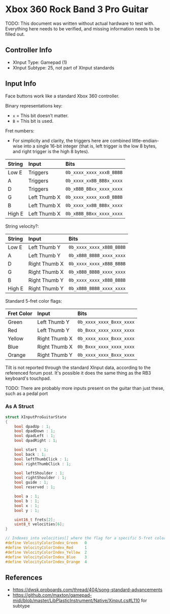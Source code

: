 # Xbox 360 Rock Band 3 Pro Guitar

TODO: This document was written without actual hardware to test with. Everything here needs to be verified, and missing information needs to be filled out. 

## Controller Info

- XInput Type: Gamepad (1)
- XInput Subtype: 25, not part of XInput standards

## Input Info

Face buttons work like a standard Xbox 360 controller.

Binary representations key:

- `x` = This bit doesn't matter.
- `B` = This bit is used.

Fret numbers:

- For simplicity and clarity, the triggers here are combined little-endian-wise into a single 16-bit integer (that is, left trigger is the low 8 bytes, and right trigger is the high 8 bytes).

| String | Input         | Bits                     |
| :----- | :----         | :---                     |
| Low E  | Triggers      | `0b_xxxx_xxxx_xxxB_BBBB` |
| A      | Triggers      | `0b_xxxx_xxBB_BBBx_xxxx` |
| D      | Triggers      | `0b_xBBB_BBxx_xxxx_xxxx` |
| G      | Left Thumb X  | `0b_xxxx_xxxx_xxxB_BBBB` |
| B      | Left Thumb X  | `0b_xxxx_xxBB_BBBx_xxxx` |
| High E | Left Thumb X  | `0b_xBBB_BBxx_xxxx_xxxx` |

String velocity?:

| String | Input         | Bits                     |
| :----- | :----         | :---                     |
| Low E  | Left Thumb Y  | `0b_xxxx_xxxx_xBBB_BBBB` |
| A      | Left Thumb Y  | `0b_xBBB_BBBB_xxxx_xxxx` |
| D      | Right Thumb X | `0b_xxxx_xxxx_xBBB_BBBB` |
| G      | Right Thumb X | `0b_xBBB_BBBB_xxxx_xxxx` |
| B      | Right Thumb Y | `0b_xxxx_xxxx_xBBB_BBBB` |
| High E | Right Thumb Y | `0b_xBBB_BBBB_xxxx_xxxx` |

Standard 5-fret color flags:

| Fret Color | Input         | Bits                     |
| :--------- | :----         | :---                     |
| Green      | Left Thumb Y  | `0b_xxxx_xxxx_Bxxx_xxxx` |
| Red        | Left Thumb Y  | `0b_Bxxx_xxxx_xxxx_xxxx` |
| Yellow     | Right Thumb X | `0b_xxxx_xxxx_Bxxx_xxxx` |
| Blue       | Right Thumb X | `0b_Bxxx_xxxx_xxxx_xxxx` |
| Orange     | Right Thumb Y | `0b_xxxx_xxxx_Bxxx_xxxx` |

Tilt is not reported through the standard XInput data, according to the referenced forum post. It's possible it does the same thing as the RB3 keyboard's touchpad.

TODO: There are probably more inputs present on the guitar than just these, such as a pedal port 

### As A Struct

```c
struct XInputProGuitarState
{
    bool dpadUp : 1;
    bool dpadDown : 1;
    bool dpadLeft : 1;
    bool dpadRight : 1;

    bool start : 1;
    bool back : 1;
    bool leftThumbClick : 1;
    bool rightThumbClick : 1;

    bool leftShoulder : 1;
    bool rightShoulder : 1;
    bool guide : 1;
    bool reserved : 1;

    bool a : 1;
    bool b : 1;
    bool x : 1;
    bool y : 1;

    uint16_t frets[2];
    uint8_t velocities[6];
}

// Indexes into velocities[] where the flag for a specific 5-fret color can be found at the top-most bit
#define VelocityColorIndex_Green   0
#define VelocityColorIndex_Red     1
#define VelocityColorIndex_Yellow  2
#define VelocityColorIndex_Blue    3
#define VelocityColorIndex_Orange  4
```

## References

- https://dwsk.proboards.com/thread/404/song-standard-advancements
- https://github.com/maxton/gamepad-midi/blob/master/LibPlasticInstrument/Native/Xinput.cs#L110 for subtype
